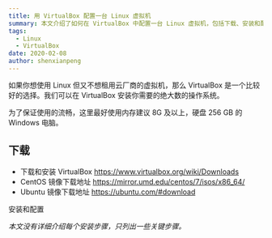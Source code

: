 ```yaml
---
title: 用 VirtualBox 配置一台 Linux 虚拟机
summary: 本文介绍了如何在 VirtualBox 中配置一台 Linux 虚拟机，包括下载、安装和配置步骤，帮助用户快速搭建 Linux 环境。
tags:
  - Linux
  - VirtualBox
date: 2020-02-08
author: shenxianpeng
---
```


如果你想使用 Linux 但又不想租用云厂商的虚拟机，那么 VirtualBox 是一个比较好的选择。我们可以在 VirtualBox 安装你需要的绝大数的操作系统。

为了保证使用的流畅，这里最好使用内存建议 8G 及以上，硬盘 256 GB 的 Windows 电脑。



## 下载

* 下载和安装 VirtualBox https://www.virtualbox.org/wiki/Downloads
* CentOS 镜像下载地址 https://mirror.umd.edu/centos/7/isos/x86_64/
* Ubuntu 镜像下载地址 https://ubuntu.com/#download

安装和配置

_本文没有详细介绍每个安装步骤，只列出一些关键步骤。_
